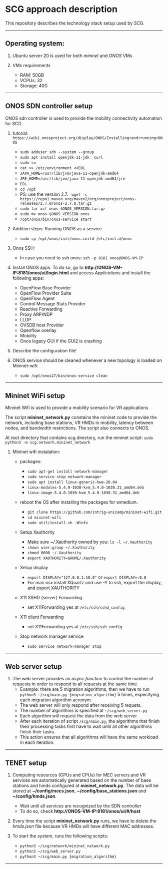 
# SCG approach description
This repository describes the technology stack setup used by SCG.

---
## Operating system:
1.  Ubuntu server 20 is used for both *mininet* and *ONOS* VMs

2. VMs requirements
    - RAM: 50GB
    - VCPUs: 32
    - Storage: 40G
---

## ONOS SDN controller setup

ONOS sdn controller is used to provide the mobility connectivity automation for SCG. 

1. tutorial: ```https://wiki.onosproject.org/display/ONOS/Installing+and+running+ONOS``` 
    - ```sudo adduser sdn --system --group```
    - ```sudo apt install openjdk-11-jdk  curl```
    - ```sudo su ```
    - ```cat >> /etc/environment <<EOL ```
    - ```JAVA_HOME=/usr/lib/jvm/java-11-openjdk-amd64 ```
    - ```JRE_HOME=/usr/lib/jvm/java-11-openjdk-amd64/jre ```
    - ```EOL ```
    - ```cd /opt ```
    - PS: use the version 2.7. ``` wget -c https://repo1.maven.org/maven2/org/onosproject/onos-releases/2.7.0/onos-2.7.0.tar.gz```
    - ```sudo tar xzf onos-$ONOS_VERSION.tar.gz ```
    - ```sudo mv onos-$ONOS_VERSION onos ```
    - ```/opt/onos/bin/onos-service start ```

2. Addition steps: Running ONOS as a service
    - ```sudo cp /opt/onos/init/onos.initd /etc/init.d/onos ```
 

3. Onos SSH:
    - In case you need to ssh onos: ```ssh -p 8101 onos@ONOS-VM-IP```


4. Install ONOS apps. To do so, go to **http://ONOS-VM-IP:8181/onos/ui/login.html** and access *Applications* and install the following apps:

    - OpenFlow Base Provider
    - OpenFlow Provider Suite
    - OpenFlow Agent
    - Control Message Stats Provider
    - Reactive Forwarding
    - Proxy ARP/NDP
    - LLDP
    - OVSDB host Provider
    - Openflow overlay
    - Mobility
    - Onos legacy GUI if the GUI2 is crashing 

5. Describe the configuration file!

6. ONOS service should be cleaned whenever a new topology is loaded on Mininet-wifi:  
    - ```sudo /opt/onos27/bin/onos-service clean```

---

## Mininet WiFi setup

Mininet Wifi is used to provide a mobility scenario for VR applications

The script **mininet_network.py** constains the mininet code to provide the network, including base stations, VR HMDs in mobility, latency between nodes, and bandwidth restrictions. The script also connects to ONOS. 

At root directory that contains scg directory, run the mininet script: ```sudo python3 -m scg.network.mininet_network```

1. Mininet wifi instalation:

    - packages:
        * ```sudo apt-get install network-manager```
        * ```sudo service stop network-manager```
        * ```sudo apt install linux-generic-hwe-20.04```
        * ```linux-modules-5.4.0-1030-kvm_5.4.0-1030.31_amd64.deb``` 
        * ```linux-image-5.4.0-1030-kvm_5.4.0-1030.31_amd64.deb``` 

    - reboot the OS after installing the packages for wmedium.
        * ```git clone https://github.com/intrig-unicamp/mininet-wifi.git```
        * ```cd mininet-wifi```
        * ```sudo util/install.sh -Wlnfv```
    
    - Setup Xauthority
        * Make sure ~/.Xauthority owned by you: ```ls -l ~/.Xauthority```
        * ```chown user:group ~/.Xauthority```
        * ```chmod 0600 ~/.Xauthority```
        * ```export XAUTHORITY=$HOME/.Xauthority```
    
    - Setup display
        * ```export DISPLAY="127.0.0.1:10.0"``` or ```export DISPLAY=:0.0```
        * For mac osx install XQuartz and use -Y to ssh, export the display, and export XAUTHORITY 

    - X11 SSHD (server) Forwarding
        * set X11Forwarding yes at ```/etc/ssh/sshd_config```

    - X11 client Forwarding
        * set X11Forwarding yes at ```/etc/ssh/ssh_config ```

    - Stop network manager service
        * ```sudo service network-manager stop```

---

## Web server setup
1. The web server provides an *async function* to control the number of requests in order to respond to all requests at the same time. 
    - Example: there are 5 migration algorithms, then we have to run ``` python3 ~/scg/main.py {migration_algorithm}``` 5 times, especifying each migration algorithm acronym. 
    - The web server will only respond after receiving 5 requets.
    - The number of algorithms is specified at ```~/scg/web_server.py```
    - Each algorithm will request the data from the web server. 
    - After each iteration of script ```/scg/main.py```, the algorithms that finish their processing tasks first have to wait until all other algorithms finish their tasks. 
    - This action ensures that all algorithms will have the same workload in each iteration.
---

## TENET setup

1. Computing resources (GPUs and CPUs) for MEC servers and VR services are automatically generated based on the number of base stations and hmds configured at **mininet_network.py**. The data will be stored at **~/config/mecs.json**, **~/config/base_stations.json** and **~/config/hmds.json**. 
    - Wait until all services are recognized by the SDN controller
    - To do so, check **http://ONOS-VM-IP:8181/onos/ui/#/host**

2. Every time the script **mininet_network.py** runs, we have to delete the *hmds.json* file because VR HMDs will have different MAC addresses. 

3. To start the system, runs the following scripts:
    - ```python3 ~/scg/network/mininet_network.py```
    - ```python3 ~/scg/web_server.py```
    - ```python3 ~/scg/main.py {migration_algorithm}``` 


---